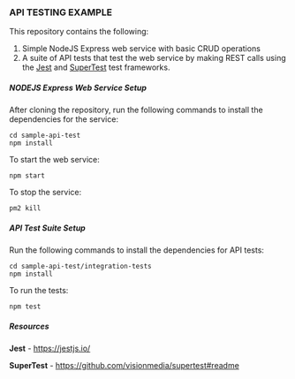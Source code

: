 ### API TESTING EXAMPLE

This repository contains the following:

1) Simple NodeJS Express web service with basic CRUD operations
2) A suite of API tests that test the web service by making REST calls using the [Jest](https://jestjs.io/) and [SuperTest](https://github.com/visionmedia/supertest#readme) test frameworks.

##### NODEJS Express Web Service Setup

After cloning the repository, run the following commands to install the dependencies for the service:

    cd sample-api-test
    npm install

To start the web service:

    npm start

To stop the service:

    pm2 kill


##### API Test Suite Setup

Run the following commands to install the dependencies for API tests:

    cd sample-api-test/integration-tests
    npm install

To run the tests:

    npm test


##### Resources

**Jest** - https://jestjs.io/

**SuperTest** - https://github.com/visionmedia/supertest#readme



